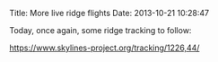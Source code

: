 Title: More live ridge flights
Date: 2013-10-21 10:28:47

Today, once again, some ridge tracking to follow:

<https://www.skylines-project.org/tracking/1226,44/>
